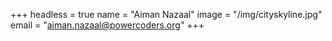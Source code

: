 +++
headless = true
name = "Aiman Nazaal"
image = "/img/cityskyline.jpg"
email = "aiman.nazaal@powercoders.org"
+++

